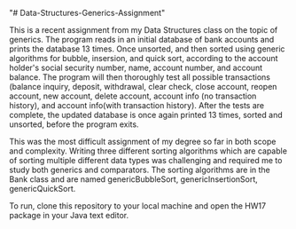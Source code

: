 "# Data-Structures-Generics-Assignment" 

This is a recent assignment from my Data Structures class on the topic of generics. The program reads in an initial database of bank accounts and prints the database 13 times. Once unsorted, and then sorted using generic algorithms for bubble, insersion, and quick sort, according to the account holder's social security number, name, account number, and account balance. The program will then thoroughly test all possible transactions (balance inquiry, deposit, withdrawal, clear check, close account, reopen account, new account, delete account, account info (no transaction history), and account info(with transaction history). After the tests are complete, the updated database is once again printed 13 times, sorted and unsorted, before the program exits.

This was the most difficult assignment of my degree so far in both scope and complexity. Writing three different sorting algorithms which are capable of sorting multiple different data types was challenging and required me to study both generics and comparators. The sorting algorithms are in the Bank class and are named genericBubbleSort, genericInsertionSort, genericQuickSort.

To run, clone this repository to your local machine and open the HW17 package in your Java text editor.
